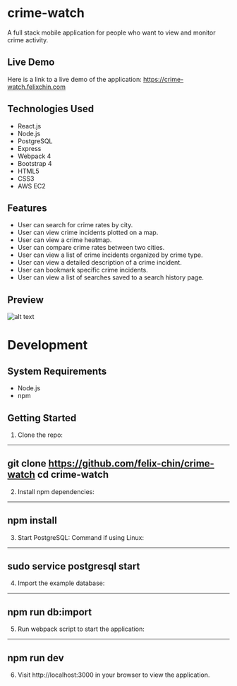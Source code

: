 # crime-watch

A full stack mobile application for people who want to view and monitor crime activity.

## Live Demo

Here is a link to a live demo of the application: https://crime-watch.felixchin.com

## Technologies Used

- React.js
- Node.js
- PostgreSQL
- Express
- Webpack 4
- Bootstrap 4
- HTML5
- CSS3
- AWS EC2

## Features

- User can search for crime rates by city.
- User can view crime incidents plotted on a map.
- User can view a crime heatmap.
- User can compare crime rates between two cities.
- User can view a list of crime incidents organized by crime type.
- User can view a detailed description of a crime incident.
- User can bookmark specific crime incidents.
- User can view a list of searches saved to a search history page.

## Preview

![alt text](./demo.gif "Demo")

# Development

## System Requirements

- Node.js
- npm

## Getting Started

1. Clone the repo:
---
git clone https://github.com/felix-chin/crime-watch
cd crime-watch
---
2. Install npm dependencies:
---
npm install
---
3. Start PostgreSQL:
   Command if using Linux:
---
sudo service postgresql start
---
4. Import the example database:
---
npm run db:import
---
5. Run webpack script to start the application:
---
npm run dev
---
6. Visit http://localhost:3000 in your browser to view the application.
